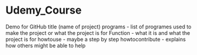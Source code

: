 # Udemy_Course
Demo for GitHub
title (name of project)
programs - list of programes used to make the project or what the project is for
Function - what it is and what the project is for
howtouse - maybe a step by step
howtocontribute - explains how others might be able to help 
